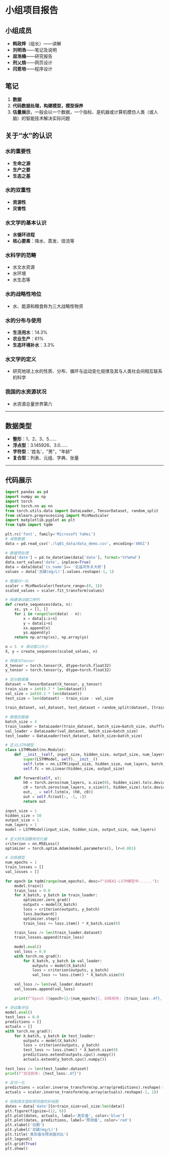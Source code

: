 # 小组项目报告  
  
## 小组成员  
  
- **韩政烨**（组长）——讲解  
- **刘明浩**——笔记及说明  
- **屈浩楠**——研究报告  
- **刑乂烺**——网页设计  
- **闫恩培**——程序设计  
  
## 笔记  
  
1. **数据**  
2. **代码数据处理，构建模型，模型保养**  
3. **估量展示**，一般会以一个数据，一个指标、是机器或计算机模仿人类（或人脑）的智能技术解决实际问题  
  
## 关于“水”的认识  
  
### 水的重要性  
  
- **生命之源**  
- **生产之要**  
- **生态之基**  
  
### 水的双重性  
  
- **资源性**  
- **灾害性**  
  
### 水文学的基本认识  
  
- **水循环进程**  
- **核心要素**：降水、蒸发、径流等  
  
### 水科学的范畴  
  
- 水文水资源  
- 水环境  
- 水生态等  
  
### 水的战略性地位  
  
- 水、能源和粮食称为三大战略性物资  
  
### 水的分布与使用  
  
- **生活用水**：14.3%  
- **农业生产**：61%  
- **生态环境补水**：3.3%  
  
### 水文学的定义  
  
- 研究地球上水的性质、分布、循环与运动变化规律及其与人类社会间相互联系的科学  
  
### 我国的水资源状况  
  
- 水资源总量世界第六  
  
---  
  
## 数据类型  
  
- **整形**：1、2、3、5……  
- **浮点型**：3.145926、3.0……  
- **字符型**：'姓名'，"男"，"年龄"  
- **复合型**：列表、元组、字典、张量  
  
---  
  
## 代码展示  
  
```python  
import pandas as pd  
import numpy as np  
import torch  
import torch.nn as nn  
from torch.utils.data import DataLoader, TensorDataset, random_split  
from sklearn.preprocessing import MinMaxScaler  
import matplotlib.pyplot as plt  
from tqdm import tqdm  
  
plt.rc('font', family='Microsoft YaHei')  
# 读取数据  
data = pd.read_csv('./lq01_data/data_demo.csv', encoding='ANSI')  
  
# 数据预处理  
data['date'] = pd.to_datetime(data['date'], format='%Y%m%d')  
data.sort_values('date', inplace=True)  
data = data[data['cs_name']== '北运河东关大桥']  
values = data['总磷(mg/L)'].values.reshape(-1, 1)  
  
# 数据归一化  
scaler = MinMaxScaler(feature_range=(0, 1))  
scaled_values = scaler.fit_transform(values)  
  
# 构建滑动窗口序列  
def create_sequences(data, n):  
    xs, ys = [], []  
    for i in range(len(data) - n):  
        x = data[i:i+n]  
        y = data[i+n]  
        xs.append(x)  
        ys.append(y)  
    return np.array(xs), np.array(ys)  
  
n = 5  # 滑动窗口大小  
X, y = create_sequences(scaled_values, n)  
  
# 转换为Tensor  
X_tensor = torch.tensor(X, dtype=torch.float32)  
y_tensor = torch.tensor(y, dtype=torch.float32)  
  
# 划分数据集  
dataset = TensorDataset(X_tensor, y_tensor)  
train_size = int(0.7 * len(dataset))  
val_size = int(0.2 * len(dataset))  
test_size = len(dataset) - train_size - val_size  
  
train_dataset, val_dataset, test_dataset = random_split(dataset, [train_size, val_size, test_size])  
  
# 数据加载器  
batch_size = 4  
train_loader = DataLoader(train_dataset, batch_size=batch_size, shuffle=True)  
val_loader = DataLoader(val_dataset, batch_size=batch_size)  
test_loader = DataLoader(test_dataset, batch_size=batch_size)  
  
# 定义LSTM模型  
class LSTMModel(nn.Module):  
    def __init__(self, input_size, hidden_size, output_size, num_layers):  
        super(LSTMModel, self).__init__()  
        self.lstm = nn.LSTM(input_size, hidden_size, num_layers, batch_first=True)  
        self.fc = nn.Linear(hidden_size, output_size)  
      
    def forward(self, x):  
        h0 = torch.zeros(num_layers, x.size(0), hidden_size).to(x.device)  
        c0 = torch.zeros(num_layers, x.size(0), hidden_size).to(x.device)  
        out, _ = self.lstm(x, (h0, c0))  
        out = self.fc(out[:, -1, :])  
        return out  
  
input_size = 1  
hidden_size = 50  
output_size = 1  
num_layers = 1  
model = LSTMModel(input_size, hidden_size, output_size, num_layers)  
  
# 定义损失函数和优化器  
criterion = nn.MSELoss()  
optimizer = torch.optim.Adam(model.parameters(), lr=0.001)  
  
# 训练模型  
num_epochs = 1  
train_losses = []  
val_losses = []  
  
for epoch in tqdm(range(num_epochs), desc=f"训练AI-LSTM模型中......"):  
    model.train()  
    train_loss = 0.0  
    for X_batch, y_batch in train_loader:  
        optimizer.zero_grad()  
        outputs = model(X_batch)  
        loss = criterion(outputs, y_batch)  
        loss.backward()  
        optimizer.step()  
        train_loss += loss.item() * X_batch.size(0)  
      
    train_loss /= len(train_loader.dataset)  
    train_losses.append(train_loss)  
  
    model.eval()  
    val_loss = 0.0  
    with torch.no_grad():  
        for X_batch, y_batch in val_loader:  
            outputs = model(X_batch)  
            loss = criterion(outputs, y_batch)  
            val_loss += loss.item() * X_batch.size(0)  
      
    val_loss /= len(val_loader.dataset)  
    val_losses.append(val_loss)  
  
    print(f"Epoch [{epoch+1}/{num_epochs}], 训练损失: {train_loss:.4f}, 验证损失: {val_loss:.4f}")  
  
# 测试集评估  
model.eval()  
test_loss = 0.0  
predictions = []  
actuals = []  
with torch.no_grad():  
    for X_batch, y_batch in test_loader:  
        outputs = model(X_batch)  
        loss = criterion(outputs, y_batch)  
        test_loss += loss.item() * X_batch.size(0)  
        predictions.extend(outputs.cpu().numpy())  
        actuals.extend(y_batch.cpu().numpy())  
  
test_loss /= len(test_loader.dataset)  
print(f"测试损失: {test_loss:.4f}")  
  
# 反归一化  
predictions = scaler.inverse_transform(np.array(predictions).reshape(-1, 1))  
actuals = scaler.inverse_transform(np.array(actuals).reshape(-1, 1))  
  
# 绘制真实值和预测值的折线图  
dates = data['date'][n+train_size+val_size:len(data)]  
plt.figure(figsize=(12, 6))  
plt.plot(dates, actuals, label='真实值', color='blue')  
plt.plot(dates, predictions, label='预测值', color='red')  
plt.xlabel('日期')  
plt.ylabel('总磷(mg/L)')  
plt.title('真实值与预测值对比')  
plt.legend()  
plt.grid(True)  
plt.show()